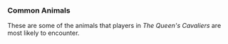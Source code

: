 ### Common Animals

These are some of the animals that players in *The Queen's Cavaliers*
are most likely to encounter.

